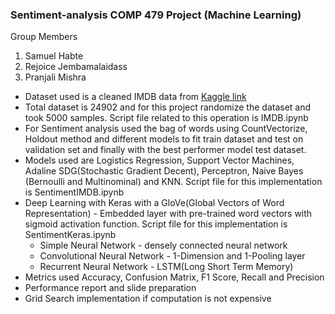 ### Sentiment-analysis COMP 479 Project (Machine Learning)

Group Members
1. Samuel Habte
2. Rejoice Jembamalaidass
3. Pranjali Mishra

+ Dataset used is a cleaned IMDB data from [Kaggle link](https://www.kaggle.com/oumaimahourrane/imdb-movie-reviews-cleaned-data)
+ Total dataset is 24902 and for this project randomize the dataset and took 5000 samples. Script file related to this operation is IMDB.ipynb
+ For Sentiment analysis used the bag of words using CountVectorize, Holdout method and different models to fit train dataset and test on validation set and finally with the best performer model test dataset.
+ Models used are Logistics Regression, Support Vector Machines, Adaline SDG(Stochastic Gradient Decent), Perceptron, Naive Bayes (Bernoulli and Multinominal) and KNN. Script file for this implementation is SentimentIMDB.ipynb
+ Deep Learning with Keras with a GloVe(Global Vectors of Word Representation) - Embedded layer with pre-trained word vectors with sigmoid activation function. Script file for this implementation is SentimentKeras.ipynb
  + Simple Neural Network - densely connected neural network
  + Convolutional Neural Network - 1-Dimension and 1-Pooling layer
  + Recurrent Neural Network - LSTM(Long Short Term Memory)
+ Metrics used Accuracy, Confusion Matrix, F1 Score, Recall and Precision
+ Performance report and slide preparation
+ Grid Search implementation if computation is not expensive
